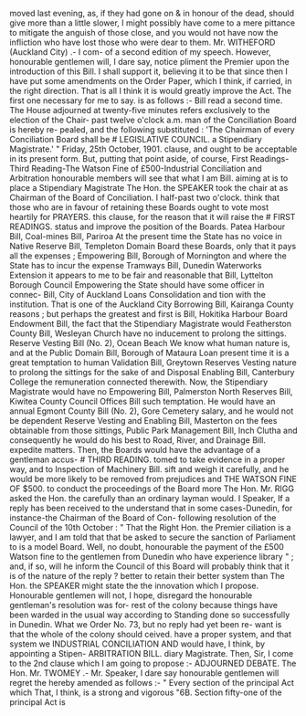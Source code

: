 moved last evening, as, if they had gone on & in honour of the dead, should give more than a little slower, I might possibly have come to a mere pittance to mitigate the anguish of those close, and you would not have now the infliction who have lost those who were dear to them. Mr. WITHEFORD (Auckland City) .- I com- of a second edition of my speech. However, honourable gentlemen will, I dare say, notice pliment the Premier upon the introduction of this Bill. I shall support it, believing it to be that since then I have put some amendments on the Order Paper, which I think, if carried, in the right direction. That is all I think it is would greatly improve the Act. The first one necessary for me to say. is as follows :- Bill read a second time. The House adjourned at twenty-five minutes refers exclusively to the election of the Chair- past twelve o'clock a.m. man of the Conciliation Board is hereby re- pealed, and the following substituted : 'The Chairman of every Conciliation Board shall be # LEGISLATIVE COUNCIL. a Stipendiary Magistrate.' " Friday, 25th October, 1901. clause, and ought to be acceptable in its present form. But, putting that point aside, of course, First Readings-Third Reading-The Watson Fine of £500-Industrial Conciliation and Arbitration honourable members will see that what I am Bill. aiming at is to place a Stipendiary Magistrate The Hon. the SPEAKER took the chair at as Chairman of the Board of Conciliation. I half-past two o'clock. think that those who are in favour of retaining these Boards ought to vote most heartily for PRAYERS. this clause, for the reason that it will raise the # FIRST READINGS. status and improve the position of the Boards. Patea Harbour Bill, Coal-mines Bill, Pariroa At the present time the State has no voice in Native Reserve Bill, Templeton Domain Board these Boards, only that it pays all the expenses ; Empowering Bill, Borough of Mornington and where the State has to incur the expense Tramways Bill, Dunedin Waterworks Extension it appears to me to be fair and reasonable that Bill, Lyttelton Borough Council Empowering the State should have some officer in connec- Bill, City of Auckland Loans Consolidation and tion with the institution. That is one of the Auckland City Borrowing Bill, Kairanga County reasons ; but perhaps the greatest and first is Bill, Hokitika Harbour Board Endowment Bill, the fact that the Stipendiary Magistrate would Featherston County Bill, Wesleyan Church have no inducement to prolong the sittings. Reserve Vesting Bill (No. 2), Ocean Beach We know what human nature is, and at the Public Domain Bill, Borough of Mataura Loan present time it is a great temptation to human Validation Bill, Greytown Reserves Vesting nature to prolong the sittings for the sake of and Disposal Enabling Bill, Canterbury College the remuneration connected therewith. Now, the Stipendiary Magistrate would have no Empowering Bill, Palmerston North Reserves Bill, Kiwitea County Council Offices Bill such temptation. He would have an annual Egmont County Bill (No. 2), Gore Cemetery salary, and he would not be dependent Reserve Vesting and Enabling Bill, Masterton on the fees obtainable from those sittings, Public Park Management Bill, Inch Clutha and consequently he would do his best to Road, River, and Drainage Bill. expedite matters. Then, the Boards would have the advantage of a gentleman accus- # THIRD READING. tomed to take evidence in a proper way, and to Inspection of Machinery Bill. sift and weigh it carefully, and he would be more likely to be removed from prejudices and THE WATSON FINE OF $500. to conduct the proceedings of the Board more The Hon. Mr. RIGG asked the Hon. the carefully than an ordinary layman would. I Speaker, If a reply has been received to the understand that in some cases-Dunedin, for instance-the Chairman of the Board of Con- following resolution of the Council of the 10th October : " That the Right Hon. the Premier ciliation is a lawyer, and I am told that that be asked to secure the sanction of Parliament to is a model Board. Well, no doubt, honourable the payment of the £500 Watson fine to the gentlemen from Dunedin who have experience library " ; and, if so, will he inform the Council of this Board will probably think that it is of the nature of the reply ? better to retain their better system than The Hon. the SPEAKER might state the the innovation which I propose. Honourable gentlemen will not, I hope, disregard the honourable gentleman's resolution was for- rest of the colony because things have been warded in the usual way according to Standing done so successfully in Dunedin. What we Order No. 73, but no reply had yet been re- want is that the whole of the colony should ceived. have a proper system, and that system we INDUSTRIAL CONCILIATION AND would have, I think, by appointing a Stipen- ARBITRATION BILL. diary Magistrate. Then, Sir, I come to the 2nd clause which I am going to propose :- ADJOURNED DEBATE. The Hon. Mr. TWOMEY .- Mr. Speaker, I dare say honourable gentlemen will regret the hereby amended as follows :- " Every section of the principal Act which That, I think, is a strong and vigorous "6B. Section fifty-one of the principal Act is 